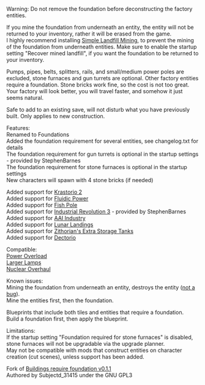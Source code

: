 Warning: Do not remove the foundation before deconstructing the factory entities.  

If you mine the foundation from underneath an entity, the entity will not be returned to your inventory, rather it will be erased from the game.  
I highly recommend installing [Simple Landfill Mining](https://mods.factorio.com/mod/simple_landfill_mining), to prevent the mining of the foundation from underneath entities. Make sure to enable the startup setting "Recover mined landfill", if you want the foundation to be returned to your inventory. 

Pumps, pipes, belts, splitters, rails, and small/medium power poles are excluded, stone furnaces and gun turrets are optional. Other factory entities require a foundation. Stone bricks work fine, so the cost is not too great.  
Your factory will look better, you will travel faster, and somehow it just seems natural.    

Safe to add to an existing save, will not disturb what you have previously built. Only applies to new construction.  

Features:  
Renamed to Foundations  
Added the foundation requirement for several entities, see changelog.txt for details  
The foundation requirement for gun turrets is optional in the startup settings - provided by StephenBarnes  
The foundation requirement for stone furnaces is optional in the startup settings  
New characters will spawn with 4 stone bricks (if needed)  

Added support for [Krastorio 2](https://mods.factorio.com/mod/Krastorio2)  
Added support for [Fluidic Power](https://mods.factorio.com/mod/FluidicPower)  
Added support for [Fish Pole](https://mods.factorio.com/mod/fish-pole)  
Added support for [Industrial Revolution 3](https://mods.factorio.com/mod/IndustrialRevolution3) - provided by StephenBarnes  
Added support for [AAI Industry](https://mods.factorio.com/mod/aai-industry)  
Added support for [Lunar Landings](https://mods.factorio.com/mod/LunarLandings)  
Added support for [Zithorian's Extra Storage Tanks](https://mods.factorio.com/mod/zithorian-extra-storage-tanks)  
Added support for [Dectorio](https://mods.factorio.com/mod/Dectorio)  

Compatible:  
[Power Overload](https://mods.factorio.com/mod/PowerOverload)  
[Larger Lamps](https://mods.factorio.com/mod/DeadlockLargerLamp)  
[Nuclear Overhaul](https://mods.factorio.com/mod/nuclear-overhaul)  

Known issues:  
Mining the foundation from underneath an entity, destroys the entity ([not a bug](https://forums.factorio.com/viewtopic.php?f=23&t=77571)).  
Mine the entities first, then the foundation.  

Blueprints that include both tiles and entities that require a foundation.  
Build a foundation first, then apply the blueprint.  

Limitations:  
If the startup setting "Foundation required for stone furnaces" is disabled, stone furnaces will not be upgradable via the upgrade planner.  
May not be compatible with mods that construct entities on character creation (cut scenes), unless support has been added.  

Fork of [Buildings require foundation v0.1.1](https://mods.factorio.com/mod/buildings-require-foundation)  
Authored by Subjectd_31415 under the GNU GPL3  
